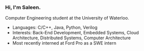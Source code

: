 ### Hi, I'm Saleen.

Computer Engineering student at the University of Waterloo.

- Languages: C/C++, Java, Python, Verilog
- Interests: Back-End Development, Embedded Systems, Cloud Architecture, Distributed Systems, Computer Architecture
- Most recently interned at Ford Pro as a SWE intern
